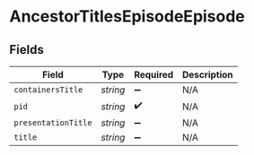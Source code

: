 # AncestorTitlesEpisodeEpisode


## Fields

| Field               | Type                | Required            | Description         |
| ------------------- | ------------------- | ------------------- | ------------------- |
| `containersTitle`   | *string*            | :heavy_minus_sign:  | N/A                 |
| `pid`               | *string*            | :heavy_check_mark:  | N/A                 |
| `presentationTitle` | *string*            | :heavy_minus_sign:  | N/A                 |
| `title`             | *string*            | :heavy_minus_sign:  | N/A                 |